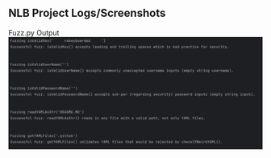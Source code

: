 ## NLB Project Logs/Screenshots

Fuzz.py Output
![Fuzzing Image](Logging-Images/FuzzingScreenshots.png)
